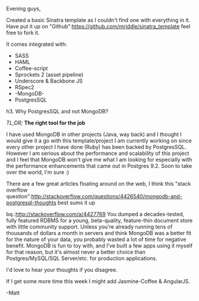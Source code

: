 Evening guys,

Created a basic Sinatra template as I couldn't find one with everything in it. Have put it up on "Github":https://github.com/mriddle/sinatra_template feel free to fork it.

It comes integrated with:
 * SASS
 * HAML
 * Coffee-script
 * Sprockets 2 (asset pipeline)
 * Underscore & Backbone JS
 * RSpec2
 * -MongoDB-
 * PostgresSQL

h3. Why PostgresSQL and not MongoDB?

*TL;DR;* __The right tool for the job__

I have used MongoDB in other projects (Java, way back) and I thought I would give it a go with this template/project I am currently working on since every other project I have done (Ruby) has been backed by PostgresSQL.
However I am serious about the performance and scalability of this project and I feel that MongoDB won't give me what I am looking for especially with the performance enhancements that came out in Postgres 9.2. Soon to take over the world, I'm sure :)

There are a few great articles floating around on the web, I think this "stack overflow question":http://stackoverflow.com/questions/4426540/mongodb-and-postgresql-thoughts best sums it up

bq.:http://stackoverflow.com/a/4427769 You dumped a decades-tested, fully featured RDBMS for a young, beta-quality, feature-thin document store with little community support. Unless you're already running tens of thousands of dollars a month in servers and think MongoDB was a better fit for the nature of your data, you probably wasted a lot of time for negative benefit. MongoDB is fun to toy with, and I've built a few apps using it myself for that reason, but it's almost never a better choice than Postgres/MySQL/SQL Server/etc. for production applications.

I'd love to hear your thoughts if you disagree.

If I get some more time this week I might add Jasmine-Coffee & AngularJS.

-Matt
